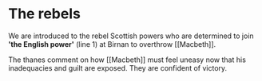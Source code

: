 # The rebels

We are introduced to the rebel Scottish powers who are determined to join **'the English power'** (line 1) at Birnan to overthrow [[Macbeth]].

The thanes comment on how [[Macbeth]] must feel uneasy now that his inadequacies and guilt are exposed. They are confident of victory.